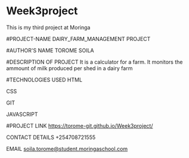 # Week3project
This is my third project at Moringa

#PROJECT-NAME
DAIRY_FARM_MANAGEMENT PROJECT

#AUTHOR'S NAME
TOROME SOILA

#DESCRIPTION OF PROJECT
It is a calculator for a farm. It monitors the ammount of milk produced per shed in a dairy farm

#TECHNOLOGIES USED
HTML

CSS

GIT

JAVASCRIPT

#PROJECT LINK
https://torome-git.github.io/Week3project/


CONTACT DETAILS
+254708721555

EMAIL
soila.torome@student.moringaschool.com
